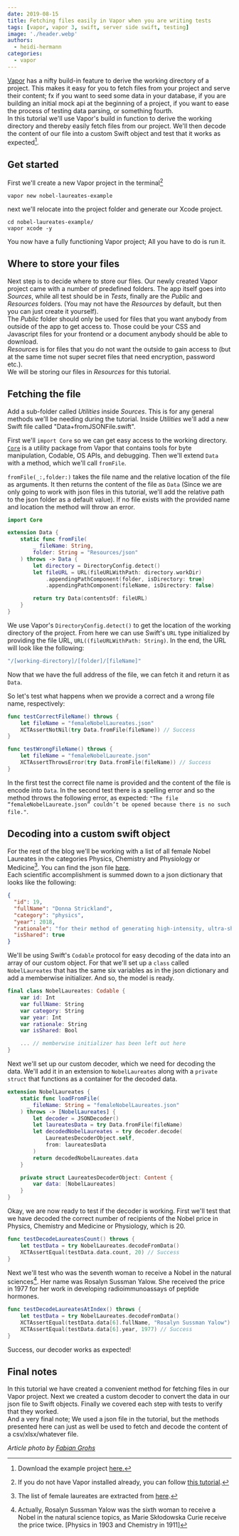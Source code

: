 ```yaml
---
date: 2019-08-15
title: Fetching files easily in Vapor when you are writing tests
tags: [vapor, vapor 3, swift, server side swift, testing]
image: './header.webp'
authors:
  - heidi-hermann
categories:
  - vapor
---
```


[Vapor](https://vapor.codes/) has a nifty build-in feature to derive the working directory of a project.
This makes it easy for you to fetch files from your project and serve their content;
fx if you want to seed some data in your database, if you are building an initial mock api at the beginning of a project, if you want to ease the process of testing data parsing, or something fourth.  
In this tutorial we'll use Vapor's build in function to derive the working directory and thereby easily fetch files from our project.
We'll then decode the content of our file into a custom Swift object and test that it works as expected[^1].

## Get started

First we'll create a new Vapor project in the terminal[^2]

```shellscript
vapor new nobel-laureates-example
```

next we'll relocate into the project folder and generate our Xcode project.

```shellscript
cd nobel-laureates-example/
vapor xcode -y
```

You now have a fully functioning Vapor project; All you have to do is run it.

## Where to store your files

Next step is to decide where to store our files. Our newly created Vapor project came with
a number of predefined folders. The app itself goes into _Sources_, while all test should be
in _Tests_, finally are the _Public_ and _Resources_ folders.
(You may not have the _Resources_ by default, but then you can just create it yourself).  
The _Public_ folder should only be used for files that you want anybody from outside of the app to get access to.
Those could be your CSS and Javascript files for your frontend or a document anybody should be able to download.  
_Resources_ is for files that you do not want the outside to gain access to (but at the same time not super secret files that need encryption, password etc.).  
We will be storing our files in _Resources_ for this tutorial.

## Fetching the file

Add a sub-folder called _Utilities_ inside _Sources_. This is for any general methods we'll be needing during the tutorial.
Inside _Utilities_ we'll add a new Swift file called "Data+fromJSONFile.swift".

First we'll `import Core` so we can get easy access to the working directory. [`Core`](https://github.com/vapor/core) is a utility package from Vapor that contains tools for byte manipulation, Codable, OS APIs, and debugging.
Then we'll extend `Data` with a method, which we'll call `fromFile`.

`fromFile(_:,folder:)` takes the file name and the relative location of the file as arguments.
It then returns the content of the file as `Data` (Since we are only going to work with json files in this tutorial, we'll add the relative path to the json folder as a default value).
If no file exists with the provided name and location the method will throw an error.

```swift
import Core

extension Data {
    static func fromFile(
        _ fileName: String,
        folder: String = "Resources/json"
    ) throws -> Data {
        let directory = DirectoryConfig.detect()
        let fileURL = URL(fileURLWithPath: directory.workDir)
            .appendingPathComponent(folder, isDirectory: true)
            .appendingPathComponent(fileName, isDirectory: false)

        return try Data(contentsOf: fileURL)
    }
}
```

We use Vapor's `DirectoryConfig.detect()` to get the location of the working directory of the project.
From here we can use Swift's `URL` type initialized by providing the file URL, `URL((fileURLWithPath: String)`.
In the end, the URL will look like the following:

```swift
"/[working-directory]/[folder]/[fileName]"
```

Now that we have the full address of the file, we can fetch it and return it as `Data`.

So let's test what happens when we provide a correct and a wrong file name, respectively:

```swift
func testCorrectFileName() throws {
    let fileName = "femaleNobelLaureates.json"
    XCTAssertNotNil(try Data.fromFile(fileName)) // Success
}

func testWrongFileName() throws {
    let fileName = "femaleNobelLaureate.json"
    XCTAssertThrowsError(try Data.fromFile(fileName)) // Success
}
```

In the first test the correct file name is provided and the content of the file is encode into `Data`.
In the second test there is a spelling error and so the method throws the following error, as expected: `"The file “femaleNobelLaureate.json” couldn’t be opened because there is no such file."`.

## Decoding into a custom swift object

For the rest of the blog we'll be working with a list of all female Nobel Laureates in the categories Physics, Chemistry and Physiology or Medicine[^3]. You can find the json file [here](https://github.com/heidipuk/nobel-laureates-example/blob/master/Resources/json/femaleNobelLaureates.json).  
Each scientific accomplishment is summed down to a json dictionary that looks like the following:

```json
{
  "id": 19,
  "fullName": "Donna Strickland",
  "category": "physics",
  "year": 2018,
  "rationale": "for their method of generating high-intensity, ultra-short optical pulses",
  "isShared": true
}
```

We'll be using Swift's `Codable` protocol for easy decoding of the data into an array of our custom object. For that we'll set up a `class` called `NobelLaureates` that has the same six variables as in the json dictionary and add a memberwise initializer. And so, the model is ready.

```swift
final class NobelLaureates: Codable {
    var id: Int
    var fullName: String
    var category: String
    var year: Int
    var rationale: String
    var isShared: Bool

    ... // memberwise initializer has been left out here
}
```

Next we'll set up our custom decoder, which we need for decoding the data. We'll add it in an extension to `NobelLaureates` along with a `private struct` that functions as a container for the decoded data.

```swift
extension NobelLaureates {
    static func loadFromFile(
      _ fileName: String = "femaleNobelLaureates.json"
    ) throws -> [NobelLaureates] {
        let decoder = JSONDecoder()
        let laureatesData = try Data.fromFile(fileName)
        let decodedNobelLaureates = try decoder.decode(
            LaureatesDecoderObject.self,
            from: laureatesData
        )
        return decodedNobelLaureates.data
    }

    private struct LaureatesDecoderObject: Content {
        var data: [NobelLaureates]
    }
}
```

Okay, we are now ready to test if the decoder is working. First we'll test that we have decoded the correct number of recipients of the Nobel price in Physics, Chemistry and Medicine or Physiology, which is 20.

```swift
func testDecodeLaureatesCount() throws {
    let testData = try NobelLaureates.decodeFromData()
    XCTAssertEqual(testData.data.count, 20) // Success
}
```

Next we'll test who was the seventh woman to receive a Nobel in the natural sciences[^4]. Her name was Rosalyn Sussman Yalow. She received the price in 1977 for her work in developing radioimmunoassays of peptide hormones.

```swift
func testDecodeLaureatesAtIndex() throws {
    let testData = try NobelLaureates.decodeFromData()
    XCTAssertEqual(testData.data[6].fullName, "Rosalyn Sussman Yalow") // Success
    XCTAssertEqual(testData.data[6].year, 1977) // Success
}
```

Success, our decoder works as expected!

## Final notes

In this tutorial we have created a convenient method for fetching files in our Vapor project. Next we created a custom decoder to convert the data in our json file to Swift objects. Finally we covered each step with tests to verify that they worked.  
And a very final note; We used a json file in the tutorial, but the methods presented here can just as well be used to fetch and decode the content of a csv/xlsx/whatever file.

_Article photo by [Fabian Grohs](https://unsplash.com/photos/dC6Pb2JdAqs)_

[^1]: Download the example project [here.](https://github.com/heidipuk/nobel-laureates-example)
[^2]: If you do not have Vapor installed already, you can follow [this tutorial](https://docs.vapor.codes/3.0/install/macos/).
[^3]: The list of female laureates are extracted from [here](https://www.nobelprize.org/nobel-prizes-and-laureates/).
[^4]: Actually, Rosalyn Sussman Yalow was the sixth woman to receive a Nobel in the natural science topics, as Marie Skłodowska Curie receive the price twice. [Physics in 1903 and Chemistry in 1911]
